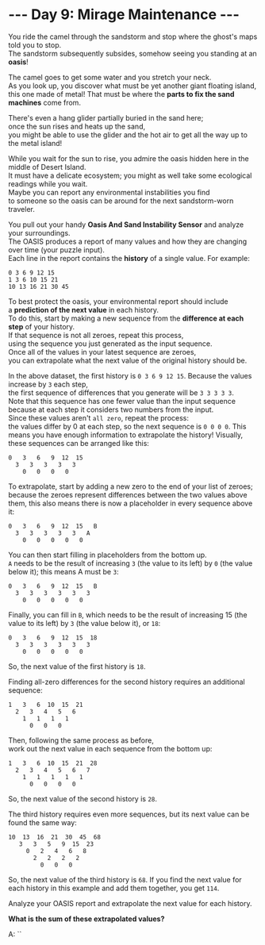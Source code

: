 # --- Day 9: Mirage Maintenance ---

You ride the camel through the sandstorm and stop where the ghost's maps told you to stop.  
The sandstorm subsequently subsides, somehow seeing you standing at an **oasis**!

The camel goes to get some water and you stretch your neck.  
As you look up, you discover what must be yet another giant floating island,  
this one made of metal! That must be where the **parts to fix the sand machines** come from.

There's even a hang glider partially buried in the sand here;  
once the sun rises and heats up the sand,  
you might be able to use the glider and the hot air to get all the way up to the metal island!

While you wait for the sun to rise, you admire the oasis hidden here in the middle of Desert Island.  
It must have a delicate ecosystem; you might as well take some ecological readings while you wait.  
Maybe you can report any environmental instabilities you find  
to someone so the oasis can be around for the next sandstorm-worn traveler.

You pull out your handy **Oasis And Sand Instability Sensor** and analyze your surroundings.  
The OASIS produces a report of many values and how they are changing over time (your puzzle input).  
Each line in the report contains the **history** of a single value. For example:

```text
0 3 6 9 12 15
1 3 6 10 15 21
10 13 16 21 30 45
```

To best protect the oasis, your environmental report should include  
a **prediction of the next value** in each history.  
To do this, start by making a new sequence from the **difference at each step** of your history.  
If that sequence is not all zeroes, repeat this process,  
using the sequence you just generated as the input sequence.  
Once all of the values in your latest sequence are zeroes,  
you can extrapolate what the next value of the original history should be.

In the above dataset, the first history is `0 3 6 9 12 15`.
Because the values increase by `3` each step,  
the first sequence of differences that you generate will be `3 3 3 3 3`.  
Note that this sequence has one fewer value than the input sequence  
because at each step it considers two numbers from the input.  
Since these values aren't `all zero`, repeat the process:  
the values differ by 0 at each step, so the next sequence is `0 0 0 0`.
This means you have enough information to extrapolate the history!
Visually, these sequences can be arranged like this:

```text
0   3   6   9  12  15
  3   3   3   3   3
    0   0   0   0
```

To extrapolate, start by adding a new zero to the end of your list of zeroes;
because the zeroes represent differences between the two values above them,
this also means there is now a placeholder in every sequence above it:

```text
0   3   6   9  12  15   B
  3   3   3   3   3   A
    0   0   0   0   0
```

You can then start filling in placeholders from the bottom up.  
`A` needs to be the result of increasing `3` (the value to its left) by `0` (the value below it);
this means A must be `3`:

```text
0   3   6   9  12  15   B
  3   3   3   3   3   3
    0   0   0   0   0
```

Finally, you can fill in `B`, which needs to be the result of increasing 15 (the value to its left)
by `3` (the value below it), or `18`:

```text
0   3   6   9  12  15  18
  3   3   3   3   3   3
    0   0   0   0   0
```

So, the next value of the first history is `18`.

Finding all-zero differences for the second history requires an additional sequence:

```text
1   3   6  10  15  21
  2   3   4   5   6
    1   1   1   1
      0   0   0
```

Then, following the same process as before,  
work out the next value in each sequence from the bottom up:

```text
1   3   6  10  15  21  28
  2   3   4   5   6   7
    1   1   1   1   1
      0   0   0   0
```

So, the next value of the second history is `28`.

The third history requires even more sequences, but its next value can be found the same way:

```text
10  13  16  21  30  45  68
   3   3   5   9  15  23
     0   2   4   6   8
       2   2   2   2
         0   0   0
```

So, the next value of the third history is `68`.
If you find the next value for each history in this example and add them together, you get `114`.

Analyze your OASIS report and extrapolate the next value for each history.

**What is the sum of these extrapolated values?**

A: ``

#
